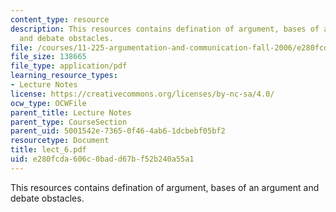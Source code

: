 ```yaml
---
content_type: resource
description: This resources contains defination of argument, bases of an argument
  and debate obstacles.
file: /courses/11-225-argumentation-and-communication-fall-2006/e280fcda606c0badd67bf52b240a55a1_lect_6.pdf
file_size: 138665
file_type: application/pdf
learning_resource_types:
- Lecture Notes
license: https://creativecommons.org/licenses/by-nc-sa/4.0/
ocw_type: OCWFile
parent_title: Lecture Notes
parent_type: CourseSection
parent_uid: 5001542e-7365-0f46-4ab6-1dcbebf05bf2
resourcetype: Document
title: lect_6.pdf
uid: e280fcda-606c-0bad-d67b-f52b240a55a1
---
```

This resources contains defination of argument, bases of an argument and debate obstacles.